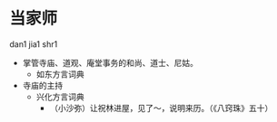 # 当家师
dan1 jia1 shr1
+ 掌管寺庙、道观、庵堂事务的和尚、道士、尼姑。
  * 如东方言词典
+ 寺庙的主持
  * 兴化方言词典
    - （小沙弥）让祝林进屋，见了～，说明来历。（《八窍珠》五十）
